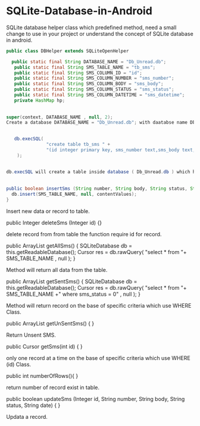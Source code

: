 # SQLite-Database-in-Android
SQLite database helper class which predefined method, need a small change to use in your project or understand the concept of SQLite database in android.

 ```java
public class DBHelper extends SQLiteOpenHelper 

   public static final String DATABASE_NAME = "Db_Unread.db";
    public static final String SMS_TABLE_NAME = "tb_sms";
    public static final String SMS_COLUMN_ID = "id";
    public static final String SMS_COLUMN_NUMBER = "sms_number";
    public static final String SMS_COLUMN_BODY = "sms_body";
    public static final String SMS_COLUMN_STATUS = "sms_status";
    public static final String SMS_COLUMN_DATETIME = "sms_datetime";
    private HashMap hp;
    
   
 super(context, DATABASE_NAME , null, 2);
 Create a database DATABASE_NAME = "Db_Unread.db"; with daatabse name Db_Unread.db.
  

    db.execSQL(
                "create table tb_sms " +
                "(id integer primary key, sms_number text,sms_body text,sms_status text,sms_datetime text)"
     );
     
     
 db.execSQL will create a table inside database ( Db_Unread.db ) which have five columns.
     
     
public boolean insertSms (String number, String body, String status, String date) { 
   db.insert(SMS_TABLE_NAME, null, contentValues);  
}

```

Insert new data or record to table.



public Integer deleteSms (Integer id) {}



delete record from from table the function require id for record.



public ArrayList<String> getAllSms() {
   SQLiteDatabase db = this.getReadableDatabase();
   Cursor res =  db.rawQuery( "select * from "+ SMS_TABLE_NAME , null );
}



Method will return all data from the table.



public ArrayList<String> getSentSms() {
   SQLiteDatabase db = this.getReadableDatabase();
   Cursor res =  db.rawQuery( "select * from "+ SMS_TABLE_NAME +" where sms_status = 0" , null );
}



Method will return record on the base of specific criteria which use WHERE Class.



  public ArrayList<String> getUnSentSms() {
  }
  
  Return Unsent SMS.

  public Cursor getSms(int id) {
  }
  
  
  only one record at a time  on the base of specific criteria which use WHERE (id) Class.
  
  
public int numberOfRows(){
}

return number of record exist in table.

public boolean updateSms (Integer id, String number, String body, String status, String date) {
}
   
   
Updata a record.

    


